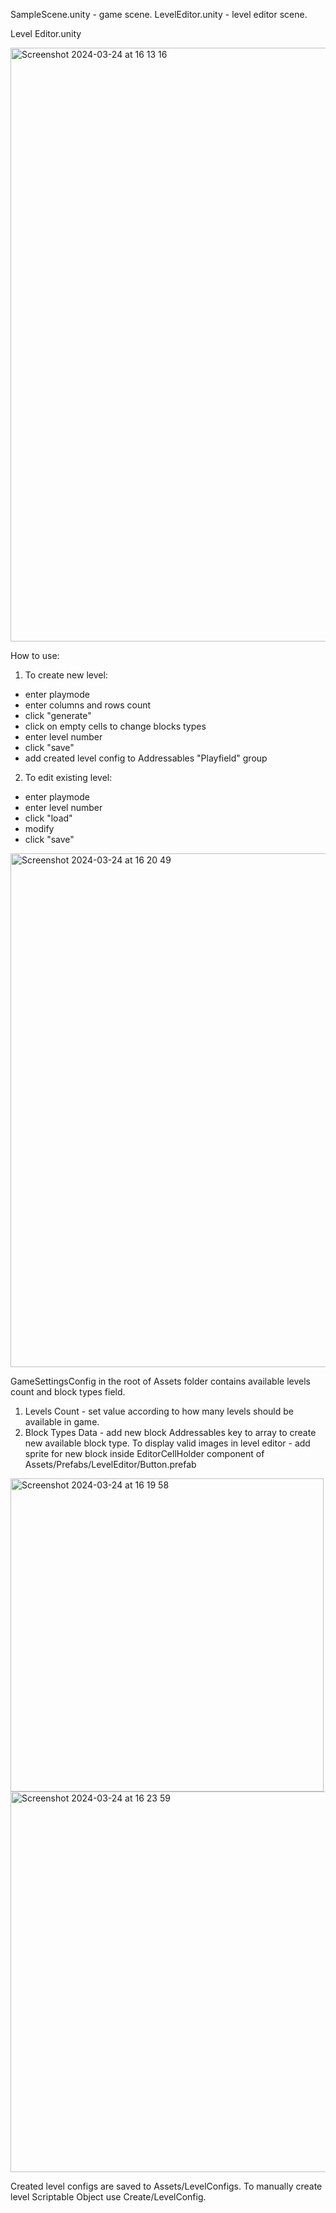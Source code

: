SampleScene.unity - game scene.
LevelEditor.unity - level editor scene.

Level Editor.unity

<img width="950" alt="Screenshot 2024-03-24 at 16 13 16" src="https://github.com/doshikkuzkin/Elements/assets/60369516/a5051f4a-2466-4bf2-a3d8-42e6c392e988">

How to use:
1. To create new level:
- enter playmode
- enter columns and rows count
- click "generate"
- click on empty cells to change blocks types
- enter level number
- click "save"
- add created level config to Addressables "Playfield" group

2. To edit existing level:
- enter playmode
- enter level number
- click "load"
- modify
- click "save"

<img width="822" alt="Screenshot 2024-03-24 at 16 20 49" src="https://github.com/doshikkuzkin/Elements/assets/60369516/32ebe7c4-8eec-458c-85dd-69c9c08dffe7">

GameSettingsConfig in the root of Assets folder contains available levels count and block types field.

1. Levels Count - set value according to how many levels should be available in game.
2. Block Types Data - add new block Addressables key to array to create new available block type. To display valid images in level editor - add sprite for new block inside EditorCellHolder component of Assets/Prefabs/LevelEditor/Button.prefab

<img width="501" alt="Screenshot 2024-03-24 at 16 19 58" src="https://github.com/doshikkuzkin/Elements/assets/60369516/47a7dac6-7f7e-43fe-9316-dc4adacacfc9">
<img width="609" alt="Screenshot 2024-03-24 at 16 23 59" src="https://github.com/doshikkuzkin/Elements/assets/60369516/d2e2411f-7cf1-429a-9fdc-278bd406037d">

Created level configs are saved to Assets/LevelConfigs. To manually create level Scriptable Object use Create/LevelConfig.
